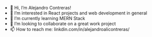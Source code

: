 - 👋 Hi, I’m Alejandro Contreras!
- 👀 I’m interested in React projects and web development in general
- 🌱 I’m currently learning MERN Stack
- 💞️ I’m looking to collaborate on a great work project
- 📫 How to reach me: 
linkdin.com/in/alejandroalicontreras/
<!---
alejandroacd/alejandroacd is a ✨ special ✨ repository because its `README.md` (this file) appears on your GitHub profile.
You can click the Preview link to take a look at your changes.
--->
